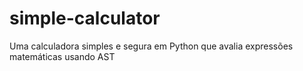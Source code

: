 # simple-calculator
Uma calculadora simples e segura em Python que avalia expressões matemáticas usando AST
